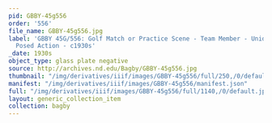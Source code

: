 ```yaml
---
pid: GBBY-45g556
order: '556'
file_name: GBBY-45g556.jpg
label: 'GBBY 45G/556: Golf Match or Practice Scene - Team Member - Unidentified -
  Posed Action - c1930s'
_date: 1930s
object_type: glass plate negative
source: http://archives.nd.edu/Bagby/GBBY-45g556.jpg
thumbnail: "/img/derivatives/iiif/images/GBBY-45g556/full/250,/0/default.jpg"
manifest: "/img/derivatives/iiif/images/GBBY-45g556/manifest.json"
full: "/img/derivatives/iiif/images/GBBY-45g556/full/1140,/0/default.jpg"
layout: generic_collection_item
collection: bagby
---
```

